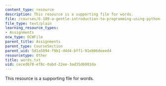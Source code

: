 ```yaml
---
content_type: resource
description: This resource is a supporting file for words.
file: /courses/6-189-a-gentle-introduction-to-programming-using-python-january-iap-2011/ceced678ef8c0abd22ee3ad35d6001da_words.txt
file_type: text/plain
learning_resource_types:
- Assignments
ocw_type: OCWFile
parent_title: Assignments
parent_type: CourseSection
parent_uid: 5d1a5094-f9b1-d4d4-bff1-91eb06deeed4
resourcetype: Other
title: words.txt
uid: ceced678-ef8c-0abd-22ee-3ad35d6001da
---
```

This resource is a supporting file for words.


